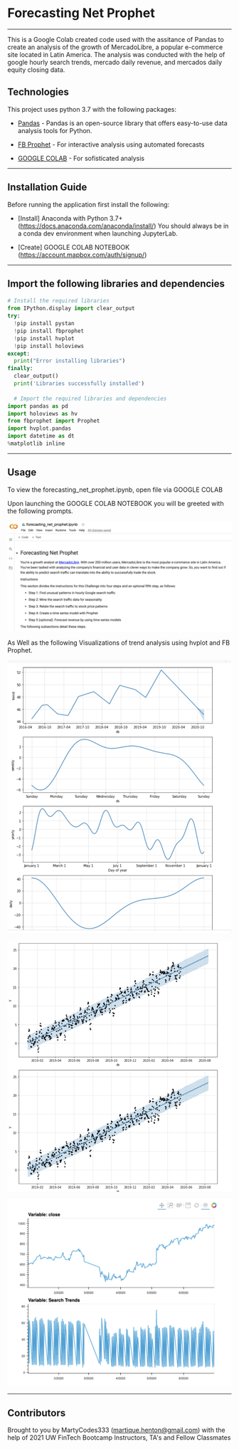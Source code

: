 # Forecasting Net Prophet

---

This is a Google Colab created code used with the assitance of Pandas to create an analysis of the growth of MercadoLibre, a popular e-commerce site located in Latin America. The analysis was conducted with the help of google hourly search trends, mercado daily revenue, and mercados daily equity closing data.
## Technologies

This project uses python 3.7 with the following packages:

* [Pandas](https://github.com/pandas-dev/pandas) - Pandas is an open-source library that offers easy-to-use data analysis tools for Python.

* [FB Prophet](https://facebook.github.io/prophet/) - For interactive analysis using automated forecasts 

* [GOOGLE COLAB](https://colab.research.google.com/notebooks/intro.ipynb#recent=true) - For sofisticated analysis


 
---

## Installation Guide

Before running the application first install the following:


* [Install] Anaconda with Python 3.7+(https://docs.anaconda.com/anaconda/install/)
You should always be in a conda dev environment when launching JupyterLab.


* [Create] GOOGLE COLAB NOTEBOOK (https://account.mapbox.com/auth/signup/)



---

## Import the following libraries and dependencies 

```python
# Install the required libraries
from IPython.display import clear_output
try:
  !pip install pystan
  !pip install fbprophet
  !pip install hvplot
  !pip install holoviews
except:
  print("Error installing libraries")
finally:
  clear_output()
  print('Libraries successfully installed')

  # Import the required libraries and dependencies
import pandas as pd
import holoviews as hv
from fbprophet import Prophet
import hvplot.pandas
import datetime as dt
%matplotlib inline
```
---

## Usage

To view the forecasting_net_prophet.ipynb, open file via GOOGLE COLAB

Upon launching the GOOGLE COLAB NOTEBOOK you will be greeted with the following prompts.

![Forecast Intro](forecast1.png)


As Well as the following Visualizations of trend analysis using hvplot and FB Prophet.

![Plot](forecasttrends.png)

![FB Prophet](prophet.png)

![Prophet Model](prophetmodel.png)



---

## Contributors

Brought to you by MartyCodes333 (martique.henton@gmail.com) with the help of 2021 UW FinTech Bootcamp Instructors, TA's and Fellow Classmates